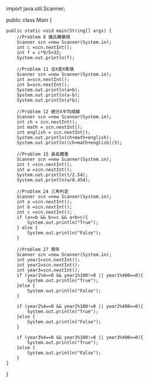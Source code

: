 import java.util.Scanner;

public class Main {

    public static void main(String[] args) {
        //Problem 8 攝氏轉華視
        Scanner scn =new Scanner(System.in);
        int c =scn.nextInt();
        int f = c*9/5+32;
        System.out.println(f);
        
        //Problem 11 合X差X乘積
        Scanner scn =new Scanner(System.in);
        int a=scn.nextInt();
        int b=scn.nextInt();
        System.out.println(a+b);
        System.out.println(a-b);
        System.out.println(a*b);
        
        //Problem 12 總分X平均成績
        Scanner scn =new Scanner(System.in);
        int ch = scn.nextInt();
        int math = scn.nextInt();
        int english = scn.nextInt();
        System.out.println(ch+math+english);
        System.out.println((ch+math+english)/3);
        
        //Problem 15 身高體重
        Scanner scn =new Scanner(System.in);
        int t =scn.nextInt();
        int w =scn.nextInt();
        System.out.println(t/2.54);
        System.out.println(w/0.454);
        
        //Problem 24 三角判定
        Scanner scn =new Scanner(System.in);
        int a =scn.nextInt();
        int b =scn.nextInt();
        int c =scn.nextInt();
        if (a<=b && b<=c && a+b>c){
            System.out.println("True");
        } else {
            System.out.println("False");
        }
        
        //Problem 27 閏年
        Scanner scn =new Scanner(System.in);
        int year1=scn.nextInt();
        int year2=scn.nextInt();
        int year3=scn.nextInt();
        if (year1%4==0 && year1%100!=0 || year1%400==0){
            System.out.println("True");
        }else {
            System.out.println("False");
        }

        if (year2%4==0 && year2%100!=0 || year2%400==0){
            System.out.println("True");
        }else {
            System.out.println("False");
        }

        if (year3%4==0 && year3%100!=0 || year3%400==0){
            System.out.println("True");
        }else {
            System.out.println("False");
        }
    }
}
